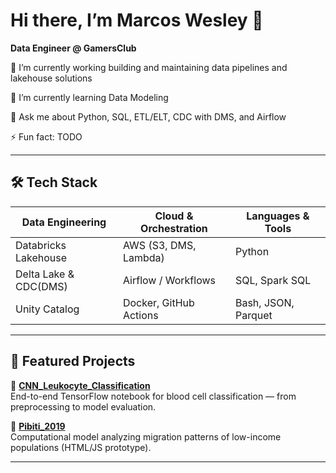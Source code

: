 # Hi there, I’m Marcos Wesley 👋


**Data Engineer @ GamersClub**  

🔭 I’m currently working building and maintaining data pipelines and lakehouse solutions

🌱 I’m currently learning Data Modeling

💬 Ask me about Python, SQL, ETL/ELT, CDC with DMS, and Airflow

⚡ Fun fact: TODO  

---

## 🛠️ Tech Stack

| Data Engineering        | Cloud & Orchestration | Languages & Tools       |
| ----------------------- | --------------------- | ----------------------- |
| Databricks Lakehouse    | AWS (S3, DMS, Lambda) | Python                  |
| Delta Lake & CDC(DMS)   | Airflow / Workflows   | SQL, Spark SQL          |
| Unity Catalog          | Docker, GitHub Actions | Bash, JSON, Parquet     |

---

## 📂 Featured Projects

🔹 **[CNN_Leukocyte_Classification](https://github.com/Marcos314/CNN_Leukocyte_Classification)**  
  End-to-end TensorFlow notebook for blood cell classification — from preprocessing to model evaluation.

🔹 **[Pibiti_2019](https://github.com/Marcos314/Pibiti_2019)**  
  Computational model analyzing migration patterns of low-income populations (HTML/JS prototype).

---


<!--
**Marcos314/Marcos314** is a ✨ _special_ ✨ repository because its `README.md` (this file) appears on your GitHub profile.

Here are some ideas to get you started:

- 🔭 I’m currently working on ...
- 🌱 I’m currently learning ...
- 👯 I’m looking to collaborate on ...
- 🤔 I’m looking for help with ...
- 💬 Ask me about ...
- 📫 How to reach me: ...
- 😄 Pronouns: ...
- ⚡ Fun fact: ...
-->

